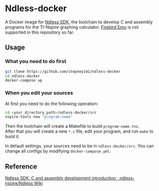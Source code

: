 # Ndless-docker

A Docker image for [Ndless SDK](https://github.com/ndless-nspire/Ndless/), the toolchain to develop C and assembly programs for the TI-Nspire graphing calculator.
[Firebird Emu](https://github.com/nspire-emus/firebird) is not supported in this repository so far.

## Usage

### What you need to do first

```bash
git clone https://github.com/stepney141/ndless-docker
cd ndless-docker
docker-compose up
```

### When you edit your sources

At first you need to do the following operation:

```bash
cd <your_directory_path>/ndless-docker/src
nspire-tools new "program-name"
```

Then the toolchain will create a Makefile to build ``program-name.tns``.  
After that you will create a new ``*.c`` file, edit your program, and run ``make`` to build it.

In default settings, your sources need to be in ``ndless-docker/src``.
You can change all configs by modifying ``docker-compose.yml``.

## Reference

[Ndless SDK: C and assembly development introduction · ndless-nspire/Ndless Wiki](https://github.com/ndless-nspire/Ndless/wiki/Ndless-SDK:-C-and-assembly-development-introduction)
